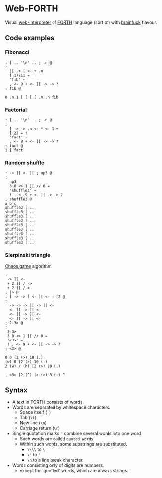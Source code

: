 # Web-FORTH
Visual [web-interpreter](https://toastedandbored.github.io/web-forth/) of [FORTH](https://en.wikipedia.org/wiki/Forth_(programming_language)) language (sort of) with [brainfuck](https://en.wikipedia.org/wiki/Brainfuck) flavour.

## Code examples
### Fibonacci
```
: [ .. '\n' .. ; .n @
:
  ][ -> [ <- + .n
  [ 17711 = !
  'fib' ~
  , <- 9 + <- ][ -> -> ?
; fib @

0 .n 1 [ [ [ [ .n .n fib
```

### Factorial
```
: [ .. '\n' .. ; .n @
:
  [ -> -> .n <- * <- 1 +
  [ 22 = !
  'fact' ~
  , <- 9 + <- ][ -> -> ?
; fact @
1 [ fact
```

### Random shuffle
```
: -> ][ <- ][ ; up3 @
:
  up3
  3 0 <> 1 ][ // 0 =
  'shuffle3' ~
  ! , <- 9 + <- ][ -> -> ?
; shuffle3 @
a b c
shuffle3 [ ..
shuffle3 [ ..
shuffle3 [ ..
shuffle3 [ ..
shuffle3 [ ..
shuffle3 [ ..
shuffle3 [ ..
shuffle3 [ ..
shuffle3 [ ..
```

### Sierpinski triangle
[Chaos game](https://en.wikipedia.org/wiki/Sierpi%C5%84ski_triangle#Chaos_game) algorithm
```
:
 -> ][ <-
 + 2 ][ / ->
 + 2 ][ / <-
; |> @
: [ -> -> [ <- ][ <- ; [2 @
:
  -> -> -> ][ -> ][ <-
  <- ][ -> ][ <-
  <- ][ -> ][ <-
  <- ][ -> ][ <-
; 2-3> @
:
 2-3>
 3 0 <> 1 ][ // 0 =
 '<3>' ~
 ! , <- 9 + <- ][ -> -> ?
; <3> @

0 0 [2 (>) 10 (.)
(w) 0 [2 (>) 10 (.)
2 (w) / (h) [2 (>) 10 (.)

, <3> [2 (^) |> (>) 3 (.) ^
```

## Syntax
- A text in FORTH consists of words.
- Words are separated by whitespace characters:
	- Space itself (` `)
	- Tab (`\t`)
	- New line (`\n`)
	- Carriage return (`\r`)
- Single quotation marks `'` combine several words into one word
	- Such words are called `quoted words`.
	- Within such words, some substrings are substituted.
		- `\\\\` to `\`
		- `\'` to `'`
		- `\n` to a line break character.
- Words consisting only of digits are numbers.
	- except for `quotted' words, which are always strings.

